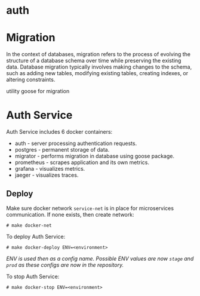 # auth

# Migration
In the context of databases, migration refers to the process of evolving the structure of a database schema over time while preserving the existing data. Database migration typically involves making changes to the schema, such as adding new tables, modifying existing tables, creating indexes, or altering constraints.

utility goose for migration



# Auth Service

Auth Service includes 6 docker containers:
- auth - server processing authentication requests.
- postgres - permanent storage of data.
- migrator - performs migration in database using goose package.
- prometheus - scrapes application and its own metrics.
- grafana - visualizes metrics.
- jaeger - visualizes traces.

## Deploy

Make sure docker network `service-net` is in place for microservices communication. If none exists, then create network:
```
# make docker-net
```

To deploy Auth Service:
```
# make docker-deploy ENV=<environment>
```
*ENV is used then as a config name. Possible ENV values are now `stage` and `prod` as these configs are now in the repository.*

To stop Auth Service:
```
# make docker-stop ENV=<environment>
```

